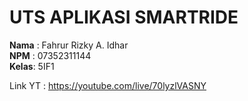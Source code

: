 # UTS APLIKASI SMARTRIDE

**Nama** : Fahrur Rizky A. Idhar  
**NPM**  : 07352311144  
**Kelas**: 5IF1

Link YT  : https://youtube.com/live/70lyzlVASNY
